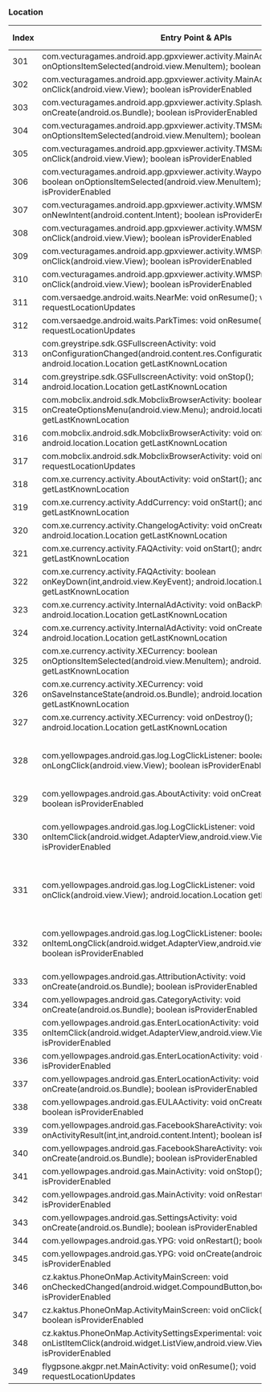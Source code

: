 ### Location
| Index | Entry Point & APIs | Screen shot | Resource id | Label |
| ------------- | ------------- | ------------- |-------------|-------------|
| 301 | com.vecturagames.android.app.gpxviewer.activity.MainActivity: boolean onOptionsItemSelected(android.view.MenuItem); boolean isProviderEnabled | ![](C:\Users\hfu\Documents\COSMOS\output\py\Play_win8\Travel_Local\com.vecturagames.android.app.gpxviewer\com.vecturagames.android.app.gpxviewer.activity.MainActivity.png) |  | |
| 302 | com.vecturagames.android.app.gpxviewer.activity.MainActivity$6: void onClick(android.view.View); boolean isProviderEnabled | ![](C:\Users\hfu\Documents\COSMOS\output\py\Play_win8\Travel_Local\com.vecturagames.android.app.gpxviewer\com.vecturagames.android.app.gpxviewer.activity.MainActivity.png) |  | |
| 303 | com.vecturagames.android.app.gpxviewer.activity.SplashActivity: void onCreate(android.os.Bundle); boolean isProviderEnabled | ![](C:\Users\hfu\Documents\COSMOS\output\py\Play_win8\Travel_Local\com.vecturagames.android.app.gpxviewer\com.vecturagames.android.app.gpxviewer.activity.SplashActivity.png) |  | |
| 304 | com.vecturagames.android.app.gpxviewer.activity.TMSManagerActivity: boolean onOptionsItemSelected(android.view.MenuItem); boolean isProviderEnabled | ![](C:\Users\hfu\Documents\COSMOS\output\py\Play_win8\Travel_Local\com.vecturagames.android.app.gpxviewer\com.vecturagames.android.app.gpxviewer.activity.TMSManagerActivity.png) |  | |
| 305 | com.vecturagames.android.app.gpxviewer.activity.TMSManagerActivity$2: void onClick(android.view.View); boolean isProviderEnabled | ![](C:\Users\hfu\Documents\COSMOS\output\py\Play_win8\Travel_Local\com.vecturagames.android.app.gpxviewer\com.vecturagames.android.app.gpxviewer.activity.TMSManagerActivity.png) |  | |
| 306 | com.vecturagames.android.app.gpxviewer.activity.WaypointSymbolIconsActivity: boolean onOptionsItemSelected(android.view.MenuItem); boolean isProviderEnabled | ![](C:\Users\hfu\Documents\COSMOS\output\py\Play_win8\Travel_Local\com.vecturagames.android.app.gpxviewer\com.vecturagames.android.app.gpxviewer.activity.WaypointSymbolIconsActivity.png) |  | |
| 307 | com.vecturagames.android.app.gpxviewer.activity.WMSManagerActivity: void onNewIntent(android.content.Intent); boolean isProviderEnabled | ![](C:\Users\hfu\Documents\COSMOS\output\py\Play_win8\Travel_Local\com.vecturagames.android.app.gpxviewer\com.vecturagames.android.app.gpxviewer.activity.WMSManagerActivity.png) |  | |
| 308 | com.vecturagames.android.app.gpxviewer.activity.WMSManagerActivity$2: void onClick(android.view.View); boolean isProviderEnabled | ![](C:\Users\hfu\Documents\COSMOS\output\py\Play_win8\Travel_Local\com.vecturagames.android.app.gpxviewer\com.vecturagames.android.app.gpxviewer.activity.WMSManagerActivity.png) |  | |
| 309 | com.vecturagames.android.app.gpxviewer.activity.WMSProviderActivity$4: void onClick(android.view.View); boolean isProviderEnabled | ![](C:\Users\hfu\Documents\COSMOS\output\py\Play_win8\Travel_Local\com.vecturagames.android.app.gpxviewer\com.vecturagames.android.app.gpxviewer.activity.WMSProviderActivity.png) |  | |
| 310 | com.vecturagames.android.app.gpxviewer.activity.WMSProviderActivity$5: void onClick(android.view.View); boolean isProviderEnabled | ![](C:\Users\hfu\Documents\COSMOS\output\py\Play_win8\Travel_Local\com.vecturagames.android.app.gpxviewer\com.vecturagames.android.app.gpxviewer.activity.WMSProviderActivity.png) |  | |
| 311 | com.versaedge.android.waits.NearMe: void onResume(); void requestLocationUpdates | ![](C:\Users\hfu\Documents\COSMOS\output\py\Play_win8\Travel_Local\com.versaedge.android.uowaits\com.versaedge.android.waits.NearMe.png) |  | |
| 312 | com.versaedge.android.waits.ParkTimes: void onResume(); void requestLocationUpdates | ![](C:\Users\hfu\Documents\COSMOS\output\py\Play_win8\Travel_Local\com.versaedge.android.uowaits\com.versaedge.android.waits.ParkTimes.png) |  | |
| 313 | com.greystripe.sdk.GSFullscreenActivity: void onConfigurationChanged(android.content.res.Configuration); android.location.Location getLastKnownLocation | ![](C:\Users\hfu\Documents\COSMOS\output\py\Play_win8\Travel_Local\com.xe.currency\com.greystripe.sdk.GSFullscreenActivity.png) |  | |
| 314 | com.greystripe.sdk.GSFullscreenActivity: void onStop(); android.location.Location getLastKnownLocation | ![](C:\Users\hfu\Documents\COSMOS\output\py\Play_win8\Travel_Local\com.xe.currency\com.greystripe.sdk.GSFullscreenActivity.png) |  | |
| 315 | com.mobclix.android.sdk.MobclixBrowserActivity: boolean onCreateOptionsMenu(android.view.Menu); android.location.Location getLastKnownLocation | ![](C:\Users\hfu\Documents\COSMOS\output\py\Play_win8\Travel_Local\com.xe.currency\com.mobclix.android.sdk.MobclixBrowserActivity.png) |  | |
| 316 | com.mobclix.android.sdk.MobclixBrowserActivity: void onStart(); android.location.Location getLastKnownLocation | ![](C:\Users\hfu\Documents\COSMOS\output\py\Play_win8\Travel_Local\com.xe.currency\com.mobclix.android.sdk.MobclixBrowserActivity.png) |  | |
| 317 | com.mobclix.android.sdk.MobclixBrowserActivity: void onResume(); void requestLocationUpdates | ![](C:\Users\hfu\Documents\COSMOS\output\py\Play_win8\Travel_Local\com.xe.currency\com.mobclix.android.sdk.MobclixBrowserActivity.png) |  | |
| 318 | com.xe.currency.activity.AboutActivity: void onStart(); android.location.Location getLastKnownLocation | ![](C:\Users\hfu\Documents\COSMOS\output\py\Play_win8\Travel_Local\com.xe.currency\com.xe.currency.activity.AboutActivity.png) |  | |
| 319 | com.xe.currency.activity.AddCurrency: void onStart(); android.location.Location getLastKnownLocation | ![](C:\Users\hfu\Documents\COSMOS\output\py\Play_win8\Travel_Local\com.xe.currency\com.xe.currency.activity.AddCurrency.png) |  | |
| 320 | com.xe.currency.activity.ChangelogActivity: void onCreate(android.os.Bundle); android.location.Location getLastKnownLocation | ![](C:\Users\hfu\Documents\COSMOS\output\py\Play_win8\Travel_Local\com.xe.currency\com.xe.currency.activity.ChangelogActivity.png) |  | |
| 321 | com.xe.currency.activity.FAQActivity: void onStart(); android.location.Location getLastKnownLocation | ![](C:\Users\hfu\Documents\COSMOS\output\py\Play_win8\Travel_Local\com.xe.currency\com.xe.currency.activity.FAQActivity.png) |  | |
| 322 | com.xe.currency.activity.FAQActivity: boolean onKeyDown(int,android.view.KeyEvent); android.location.Location getLastKnownLocation | ![](C:\Users\hfu\Documents\COSMOS\output\py\Play_win8\Travel_Local\com.xe.currency\com.xe.currency.activity.FAQActivity.png) |  | |
| 323 | com.xe.currency.activity.InternalAdActivity: void onBackPressed(); android.location.Location getLastKnownLocation | ![](C:\Users\hfu\Documents\COSMOS\output\py\Play_win8\Travel_Local\com.xe.currency\com.xe.currency.activity.InternalAdActivity.png) |  | |
| 324 | com.xe.currency.activity.InternalAdActivity: void onCreate(android.os.Bundle); android.location.Location getLastKnownLocation | ![](C:\Users\hfu\Documents\COSMOS\output\py\Play_win8\Travel_Local\com.xe.currency\com.xe.currency.activity.InternalAdActivity.png) |  | |
| 325 | com.xe.currency.activity.XECurrency: boolean onOptionsItemSelected(android.view.MenuItem); android.location.Location getLastKnownLocation | ![](C:\Users\hfu\Documents\COSMOS\output\py\Play_win8\Travel_Local\com.xe.currency\com.xe.currency.activity.XECurrency.png) |  | |
| 326 | com.xe.currency.activity.XECurrency: void onSaveInstanceState(android.os.Bundle); android.location.Location getLastKnownLocation | ![](C:\Users\hfu\Documents\COSMOS\output\py\Play_win8\Travel_Local\com.xe.currency\com.xe.currency.activity.XECurrency.png) |  | |
| 327 | com.xe.currency.activity.XECurrency: void onDestroy(); android.location.Location getLastKnownLocation | ![](C:\Users\hfu\Documents\COSMOS\output\py\Play_win8\Travel_Local\com.xe.currency\com.xe.currency.activity.XECurrency.png) |  | |
| 328 | com.yellowpages.android.gas.log.LogClickListener: boolean onLongClick(android.view.View); boolean isProviderEnabled | ![](C:\Users\hfu\Documents\COSMOS\output\py\Play_win8\Travel_Local\com.yellowpages.android.gas\com.yellowpages.android.gas.SettingsActivity.png) | {'2131296456': <sensitive_component.SensitiveComponent.SensitiveView object at 0x093E0190>, '2131296449': <sensitive_component.SensitiveComponent.SensitiveView object at 0x093E0930>} | |
| 329 | com.yellowpages.android.gas.AboutActivity: void onCreate(android.os.Bundle); boolean isProviderEnabled | ![](C:\Users\hfu\Documents\COSMOS\output\py\Play_win8\Travel_Local\com.yellowpages.android.gas\com.yellowpages.android.gas.AboutActivity.png) |  | |
| 330 | com.yellowpages.android.gas.log.LogClickListener: void onItemClick(android.widget.AdapterView,android.view.View,int,long); boolean isProviderEnabled | ![](C:\Users\hfu\Documents\COSMOS\output\py\Play_win8\Travel_Local\com.yellowpages.android.gas\com.yellowpages.android.gas.SettingsActivity.png) | {'2131296456': <sensitive_component.SensitiveComponent.SensitiveView object at 0x093E04B0>, '2131296449': <sensitive_component.SensitiveComponent.SensitiveView object at 0x093E0210>} | |
| 331 | com.yellowpages.android.gas.log.LogClickListener: void onClick(android.view.View); android.location.Location getLastKnownLocation | ![](C:\Users\hfu\Documents\COSMOS\output\py\Play_win8\Travel_Local\com.yellowpages.android.gas\com.yellowpages.android.gas.SettingsActivity.png) | {'2131296456': <sensitive_component.SensitiveComponent.SensitiveView object at 0x093E0910>, '2131296449': <sensitive_component.SensitiveComponent.SensitiveView object at 0x093E02D0>} | |
| 332 | com.yellowpages.android.gas.log.LogClickListener: boolean onItemLongClick(android.widget.AdapterView,android.view.View,int,long); boolean isProviderEnabled | ![](C:\Users\hfu\Documents\COSMOS\output\py\Play_win8\Travel_Local\com.yellowpages.android.gas\com.yellowpages.android.gas.SettingsActivity.png) | {'2131296456': <sensitive_component.SensitiveComponent.SensitiveView object at 0x093E0E90>, '2131296449': <sensitive_component.SensitiveComponent.SensitiveView object at 0x093E0F90>} | |
| 333 | com.yellowpages.android.gas.AttributionActivity: void onCreate(android.os.Bundle); boolean isProviderEnabled | ![](C:\Users\hfu\Documents\COSMOS\output\py\Play_win8\Travel_Local\com.yellowpages.android.gas\com.yellowpages.android.gas.AttributionActivity.png) |  | |
| 334 | com.yellowpages.android.gas.CategoryActivity: void onCreate(android.os.Bundle); boolean isProviderEnabled | ![](C:\Users\hfu\Documents\COSMOS\output\py\Play_win8\Travel_Local\com.yellowpages.android.gas\com.yellowpages.android.gas.CategoryActivity.png) |  | |
| 335 | com.yellowpages.android.gas.EnterLocationActivity: void onItemClick(android.widget.AdapterView,android.view.View,int,long); boolean isProviderEnabled | ![](C:\Users\hfu\Documents\COSMOS\output\py\Play_win8\Travel_Local\com.yellowpages.android.gas\com.yellowpages.android.gas.EnterLocationActivity.png) |  | |
| 336 | com.yellowpages.android.gas.EnterLocationActivity: void onStop(); boolean isProviderEnabled | ![](C:\Users\hfu\Documents\COSMOS\output\py\Play_win8\Travel_Local\com.yellowpages.android.gas\com.yellowpages.android.gas.EnterLocationActivity.png) |  | |
| 337 | com.yellowpages.android.gas.EnterLocationActivity: void onCreate(android.os.Bundle); boolean isProviderEnabled | ![](C:\Users\hfu\Documents\COSMOS\output\py\Play_win8\Travel_Local\com.yellowpages.android.gas\com.yellowpages.android.gas.EnterLocationActivity.png) |  | |
| 338 | com.yellowpages.android.gas.EULAActivity: void onCreate(android.os.Bundle); boolean isProviderEnabled | ![](C:\Users\hfu\Documents\COSMOS\output\py\Play_win8\Travel_Local\com.yellowpages.android.gas\com.yellowpages.android.gas.EULAActivity.png) |  | |
| 339 | com.yellowpages.android.gas.FacebookShareActivity: void onActivityResult(int,int,android.content.Intent); boolean isProviderEnabled | ![](C:\Users\hfu\Documents\COSMOS\output\py\Play_win8\Travel_Local\com.yellowpages.android.gas\com.yellowpages.android.gas.FacebookShareActivity.png) |  | |
| 340 | com.yellowpages.android.gas.FacebookShareActivity: void onCreate(android.os.Bundle); boolean isProviderEnabled | ![](C:\Users\hfu\Documents\COSMOS\output\py\Play_win8\Travel_Local\com.yellowpages.android.gas\com.yellowpages.android.gas.FacebookShareActivity.png) |  | |
| 341 | com.yellowpages.android.gas.MainActivity: void onStop(); boolean isProviderEnabled | ![](C:\Users\hfu\Documents\COSMOS\output\py\Play_win8\Travel_Local\com.yellowpages.android.gas\com.yellowpages.android.gas.MainActivity.png) |  | |
| 342 | com.yellowpages.android.gas.MainActivity: void onRestart(); boolean isProviderEnabled | ![](C:\Users\hfu\Documents\COSMOS\output\py\Play_win8\Travel_Local\com.yellowpages.android.gas\com.yellowpages.android.gas.MainActivity.png) |  | |
| 343 | com.yellowpages.android.gas.SettingsActivity: void onCreate(android.os.Bundle); boolean isProviderEnabled | ![](C:\Users\hfu\Documents\COSMOS\output\py\Play_win8\Travel_Local\com.yellowpages.android.gas\com.yellowpages.android.gas.SettingsActivity.png) |  | |
| 344 | com.yellowpages.android.gas.YPG: void onRestart(); boolean isProviderEnabled | ![](C:\Users\hfu\Documents\COSMOS\output\py\Play_win8\Travel_Local\com.yellowpages.android.gas\com.yellowpages.android.gas.YPG.png) |  | |
| 345 | com.yellowpages.android.gas.YPG: void onCreate(android.os.Bundle); boolean isProviderEnabled | ![](C:\Users\hfu\Documents\COSMOS\output\py\Play_win8\Travel_Local\com.yellowpages.android.gas\com.yellowpages.android.gas.YPG.png) |  | |
| 346 | cz.kaktus.PhoneOnMap.ActivityMainScreen: void onCheckedChanged(android.widget.CompoundButton,boolean); boolean isProviderEnabled | ![](C:\Users\hfu\Documents\COSMOS\output\py\Play_win8\Travel_Local\cz.kaktus.PhoneOnMap\cz.kaktus.PhoneOnMap.ActivityMainScreen.png) |  | |
| 347 | cz.kaktus.PhoneOnMap.ActivityMainScreen: void onClick(android.view.View); boolean isProviderEnabled | ![](C:\Users\hfu\Documents\COSMOS\output\py\Play_win8\Travel_Local\cz.kaktus.PhoneOnMap\cz.kaktus.PhoneOnMap.ActivityMainScreen.png) |  | |
| 348 | cz.kaktus.PhoneOnMap.ActivitySettingsExperimental: void onListItemClick(android.widget.ListView,android.view.View,int,long); boolean isProviderEnabled | ![](C:\Users\hfu\Documents\COSMOS\output\py\Play_win8\Travel_Local\cz.kaktus.PhoneOnMap\cz.kaktus.PhoneOnMap.ActivitySettingsExperimental.png) |  | |
| 349 | flygpsone.akgpr.net.MainActivity: void onResume(); void requestLocationUpdates | ![](C:\Users\hfu\Documents\COSMOS\output\py\Play_win8\Travel_Local\flygpsone.akgpr.net\flygpsone.akgpr.net.MainActivity.png) |  | |
